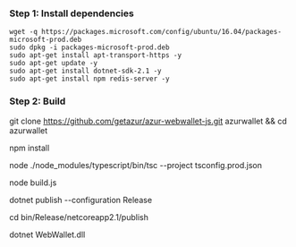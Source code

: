 ### Step 1: Install dependencies

    wget -q https://packages.microsoft.com/config/ubuntu/16.04/packages-microsoft-prod.deb
    sudo dpkg -i packages-microsoft-prod.deb
    sudo apt-get install apt-transport-https -y
    sudo apt-get update -y
    sudo apt-get install dotnet-sdk-2.1 -y
    sudo apt-get install npm redis-server -y

### Step 2: Build

git clone https://github.com/getazur/azur-webwallet-js.git azurwallet && cd azurwallet

npm install

node ./node_modules/typescript/bin/tsc --project tsconfig.prod.json

node build.js

dotnet publish --configuration Release

cd bin/Release/netcoreapp2.1/publish

dotnet WebWallet.dll
